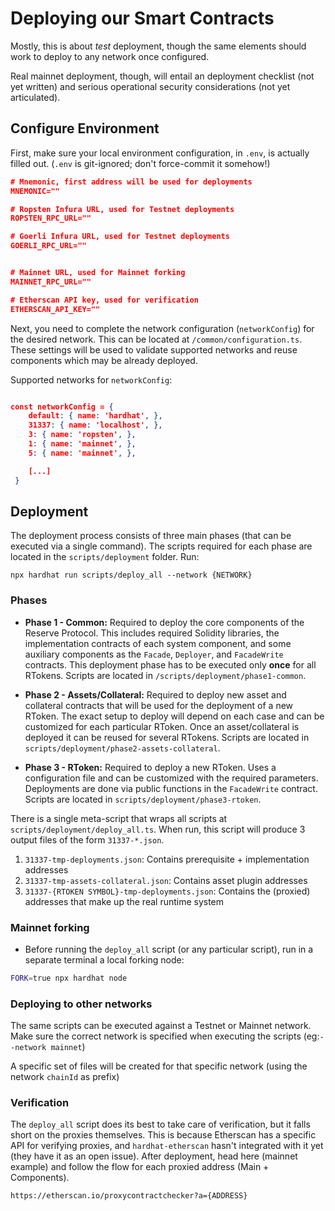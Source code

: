 # Deploying our Smart Contracts

Mostly, this is about _test_ deployment, though the same elements should work to deploy to any network once configured.

Real mainnet deployment, though, will entail an deployment checklist (not yet written) and serious operational security considerations (not yet articulated).

## Configure Environment

First, make sure your local environment configuration, in `.env`, is actually filled out. (`.env` is git-ignored; don't force-commit it somehow!)

```json
# Mnemonic, first address will be used for deployments
MNEMONIC=""

# Ropsten Infura URL, used for Testnet deployments
ROPSTEN_RPC_URL=""

# Goerli Infura URL, used for Testnet deployments
GOERLI_RPC_URL=""


# Mainnet URL, used for Mainnet forking
MAINNET_RPC_URL=""

# Etherscan API key, used for verification
ETHERSCAN_API_KEY=""
```

Next, you need to complete the network configuration (`networkConfig`) for the desired network. This can be located at `/common/configuration.ts`. These settings will be used to validate supported networks and reuse components which may be already deployed.

Supported networks for `networkConfig`:

```json

const networkConfig = {
    default: { name: 'hardhat', },
    31337: { name: 'localhost', },
    3: { name: 'ropsten', },
    1: { name: 'mainnet', },
    5: { name: 'mainnet', },

    [...]
 }
```

## Deployment

The deployment process consists of three main phases (that can be executed via a single command). The scripts required for each phase are located in the `scripts/deployment` folder. Run:

```
npx hardhat run scripts/deploy_all --network {NETWORK}
```

### Phases

- **Phase 1 - Common:** Required to deploy the core components of the Reserve Protocol. This includes required Solidity libraries, the implementation contracts of each system component, and some auxiliary components as the `Facade`, `Deployer`, and `FacadeWrite` contracts. This deployment phase has to be executed only **once** for all RTokens. Scripts are located in `/scripts/deployment/phase1-common`.

- **Phase 2 - Assets/Collateral:** Required to deploy new asset and collateral contracts that will be used for the deployment of a new RToken. The exact setup to deploy will depend on each case and can be customized for each particular RToken. Once an asset/collateral is deployed it can be reused for several RTokens. Scripts are located in `scripts/deployment/phase2-assets-collateral`.

- **Phase 3 - RToken:** Required to deploy a new RToken. Uses a configuration file and can be customized with the required parameters. Deployments are done via public functions in the `FacadeWrite` contract. Scripts are located in `scripts/deployment/phase3-rtoken`.

There is a single meta-script that wraps all scripts at `scripts/deployment/deploy_all.ts`. When run, this script will produce 3 output files of the form `31337-*.json`.

1. `31337-tmp-deployments.json`: Contains prerequisite + implementation addresses
2. `31337-tmp-assets-collateral.json`: Contains asset plugin addresses
3. `31337-{RTOKEN SYMBOL}-tmp-deployments.json`: Contains the (proxied) addresses that make up the real runtime system

### Mainnet forking

- Before running the `deploy_all` script (or any particular script), run in a separate terminal a local forking node:

```bash
FORK=true npx hardhat node
```

### Deploying to other networks

The same scripts can be executed against a Testnet or Mainnet network. Make sure the correct network is specified when executing the scripts (eg:`--network mainnet`)

A specific set of files will be created for that specific network (using the network `chainId` as prefix)

### Verification

The `deploy_all` script does its best to take care of verification, but it falls short on the proxies themselves. This is because Etherscan has a specific API for verifying proxies, and `hardhat-etherscan` hasn't integrated with it yet (they have it as an open issue). After deployment, head here (mainnet example) and follow the flow for each proxied address (Main + Components).

```
https://etherscan.io/proxycontractchecker?a={ADDRESS}
```
